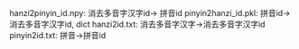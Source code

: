 hanzi2pinyin_id.npy: 消去多音字汉字id-> 拼音id
pinyin2hanzi_id.pkl: 拼音id->消去多音字汉字id, dict
hanzi2id.txt: 消去多音字汉字->消去多音字汉字id
pinyin2id.txt: 拼音->拼音id